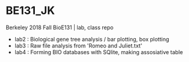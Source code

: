 # BE131_JK
Berkeley 2018 Fall  BioE131 | lab, class repo

* lab2 : Biological gene tree analysis / bar plotting, box plotting
* lab3 : Raw file analysis from 'Romeo and Juliet.txt'
* lab4 : Forming BIO databases with SQlite, making assosiative table
